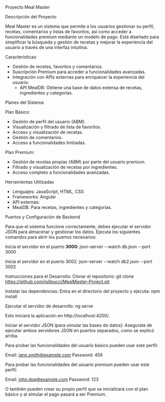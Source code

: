 Proyecto Meal Master

Descripción del Proyecto

Meal Master es un sistema que permite a los usuarios gestionar su perfil, recetas, comentarios y listas de favoritos, así como acceder a funcionalidades premium mediante un modelo de pago. Está diseñado para simplificar la búsqueda y gestión de recetas y mejorar la experiencia del usuario a través de una interfaz intuitiva.


Características:
- Gestión de recetas, favoritos y comentarios.
- Suscripción Premium para acceder a funcionalidades avanzadas.
- Integración con APIs externas para enriquecer la experiencia del usuario:
  - API MealDB: Obtiene una base de datos extensa de recetas, ingredientes y categorías.

Planes del Sistema

Plan Básico:
- Gestión de perfil del usuario (ABM).
- Visualización y filtrado de lista de favoritos.
- Acceso y visualización de recetas.
- Gestión de comentarios.
- Acceso a funcionalidades limitadas.

Plan Premium:
- Gestión de recetas propias (ABM) por parte del usuario premium.
- Filtrado y visualización de recetas por ingredientes.
- Acceso completo a funcionalidades avanzadas.
  

Herramientas Utilizadas

- Lenguajes: JavaScript, HTML, CSS
- Frameworks: Angular
- API externas:
- MealDB: Para recetas, ingredientes y categorías.

  

Puertos y Configuración de Backend

Para que el sistema funcione correctamente, debes ejecutar el servidor JSON para almacenar y gestionar los datos. Ejecuta los siguientes comandos para abrir los puertos necesarios:

Inicia el servidor en el puerto **3000**:
json-server --watch db.json --port 3000

Inicia el servidor en el puerto 3002:
json-server --watch db2.json --port 3002


Instrucciones para el Desarrollo:
Clonar el repositorio:
git clone https://github.com/julibucci/MealMaster-Project.git


Instalar las dependencias: Entra en el directorio del proyecto y ejecuta:
npm install


Ejecutar el servidor de desarrollo:
ng serve

Esto iniciará la aplicación en http://localhost:4200/.


Iniciar el servidor JSON (para simular las bases de datos): Asegurate de ejecutar ambos servidores JSON en puertos separados, como se explicó arriba.




Para probar las funcionalidades del usuario básico pueden usar este perfil:

Email: jane.smith@example.com
Password: 456



Para probar las funcionalidades del usuario premium pueden usar este perfil:

Email: john.doe@example.com
Password: 123


O también pueden crear su propio perfil que se inicializará con el plan básico y al simular el pago pasará a ser Premium.

